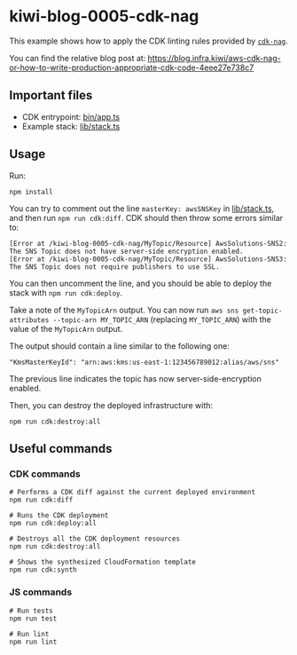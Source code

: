 # kiwi-blog-0005-cdk-nag

This example shows how to apply the CDK linting rules provided by [`cdk-nag`](https://github.com/cdklabs/cdk-nag).

You can find the relative blog post at: https://blog.infra.kiwi/aws-cdk-nag-or-how-to-write-production-appropriate-cdk-code-4eee27e738c7

## Important files

* CDK entrypoint: [bin/app.ts](bin/app.ts)
* Example stack: [lib/stack.ts](lib/stack.ts)

## Usage

Run:

```shell
npm install
```

You can try to comment out the line `masterKey: awsSNSKey` in [lib/stack.ts](lib/stack.ts), and then run `npm run cdk:diff`.
CDK should then throw some errors similar to:

```
[Error at /kiwi-blog-0005-cdk-nag/MyTopic/Resource] AwsSolutions-SNS2: The SNS Topic does not have server-side encryption enabled.
[Error at /kiwi-blog-0005-cdk-nag/MyTopic/Resource] AwsSolutions-SNS3: The SNS Topic does not require publishers to use SSL.
```

You can then uncomment the line, and you should be able to deploy the stack with `npm run cdk:deploy`.

Take a note of the `MyTopicArn` output. You can now run `aws sns get-topic-attributes --topic-arn MY_TOPIC_ARN` 
(replacing `MY_TOPIC_ARN`) with the value of the `MyTopicArn` output.

The output should contain a line similar to the following one:

```
"KmsMasterKeyId": "arn:aws:kms:us-east-1:123456789012:alias/aws/sns"
```

The previous line indicates the topic has now server-side-encryption enabled.

Then, you can destroy the deployed infrastructure with:

```shell
npm run cdk:destroy:all
```

## Useful commands

### CDK commands

```shell
# Performs a CDK diff against the current deployed environment
npm run cdk:diff

# Runs the CDK deployment
npm run cdk:deploy:all

# Destroys all the CDK deployment resources
npm run cdk:destroy:all

# Shows the synthesized CloudFormation template
npm run cdk:synth
```

### JS commands

```shell
# Run tests
npm run test

# Run lint
npm run lint
```
